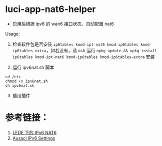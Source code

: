 # luci-app-nat6-helper


- 启用后根据 ipv6 的 wan6 接口状态，自动配置 nat6


Usage:

1. 检查软件包是否安装 `ip6tables kmod-ipt-nat6 kmod-ip6tables kmod-ip6tables-extra`，如若没有，请 ssh 运行 `opkg update && opkg install ip6tables kmod-ipt-nat6 kmod-ip6tables kmod-ip6tables-extra` 安装

2. 运行 ipv6nat.sh 脚本
```
cd /etc
chmod +x ipv6nat.sh
sh ipv6nat.sh
```

3. 启用插件



# 参考链接：
1. [LEDE 下的 IPv6 NAT6](https://lixingcong.github.io/2017/04/24/ipv6-nat-lede/)
2. [Ausaci IPv6 Settings](https://github.com/Ausaci/Archives/blob/master/OpenWrt_IPv6_Settings.md)
